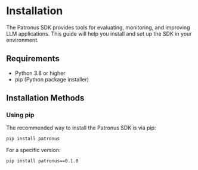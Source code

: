 # Installation

The Patronus SDK provides tools for evaluating, monitoring, and improving LLM applications.
This guide will help you install and set up the SDK in your environment.

## Requirements

- Python 3.8 or higher
- pip (Python package installer)

## Installation Methods

### Using pip

The recommended way to install the Patronus SDK is via pip:

```bash
pip install patronus
```

For a specific version:

```bash
pip install patronus==0.1.0
```
